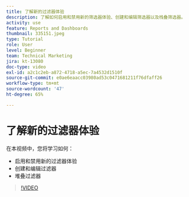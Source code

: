 ```yaml
---
title: 了解新的过滤器体验
description: 了解如何启用和禁用新的筛选器体验、创建和编辑筛选器以及栈叠筛选器。
activity: use
feature: Reports and Dashboards
thumbnail: 335151.jpeg
type: Tutorial
role: User
level: Beginner
team: Technical Marketing
jira: kt-13080
doc-type: video
exl-id: a2c1c2eb-a872-4718-a5ec-7a4532d1510f
source-git-commit: e0ae6eaacc03980ad53c0471681211f76dfaff26
workflow-type: tm+mt
source-wordcount: '47'
ht-degree: 65%

---
```


# 了解新的过滤器体验

在本视频中，您将学习如何：

* 启用和禁用新的过滤器体验
* 创建和编辑过滤器
* 堆叠过滤器

>[!VIDEO](https://video.tv.adobe.com/v/3419558/?quality=12&learn=on&enablevpops)
